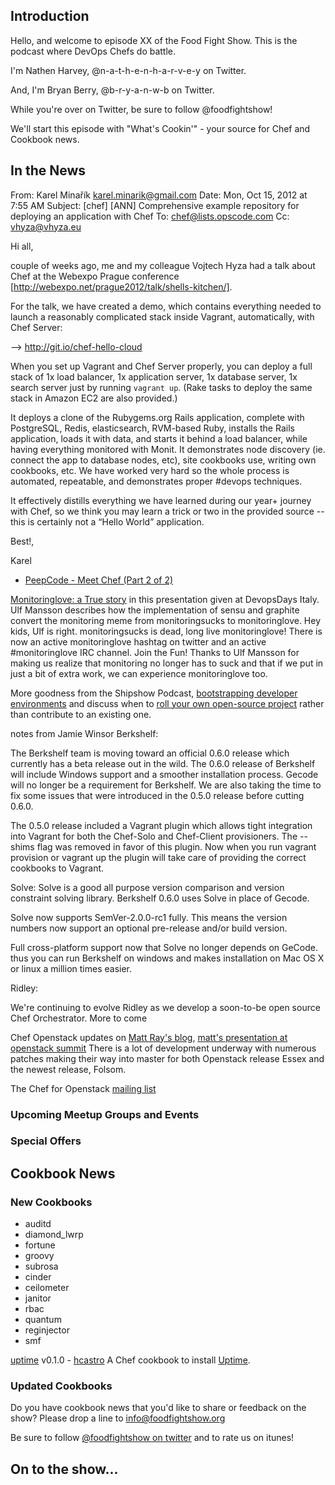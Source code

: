Introduction
------------

Hello, and welcome to episode XX of the Food Fight Show.  This is the podcast where DevOps Chefs do battle.

I'm Nathen Harvey, @n-a-t-h-e-n-h-a-r-v-e-y on Twitter.

And, I'm Bryan Berry, @b-r-y-a-n-w-b on Twitter.

While you're over on Twitter, be sure to follow @foodfightshow!

We'll start this episode with "What's Cookin'" - your source for Chef and Cookbook news.

In the News<a name="news"></a>
-----------
From: Karel Minařík <karel.minarik@gmail.com>
Date: Mon, Oct 15, 2012 at 7:55 AM
Subject: [chef] [ANN] Comprehensive example repository for deploying an application with Chef
To: chef@lists.opscode.com
Cc: vhyza@vhyza.eu


Hi all,

couple of weeks ago, me and my colleague Vojtech Hyza had a talk about
Chef at the Webexpo Prague conference
[http://webexpo.net/prague2012/talk/shells-kitchen/].

For the talk, we have created a demo, which contains everything needed
to launch a reasonably complicated stack inside Vagrant,
automatically, with Chef Server:

--> http://git.io/chef-hello-cloud

When you set up Vagrant and Chef Server properly, you can deploy a
full stack of 1x load balancer, 1x application server, 1x database
server, 1x search server just by running `vagrant up`. (Rake tasks to
deploy the same stack in Amazon EC2 are also provided.)

It deploys a clone of the Rubygems.org Rails application, complete
with PostgreSQL, Redis, elasticsearch, RVM-based Ruby, installs the
Rails application, loads it with data, and starts it behind a load
balancer, while having everything monitored with Monit. It
demonstrates node discovery (ie. connect the app to database nodes,
etc), site cookbooks use, writing own cookbooks, etc. We have worked
very hard so the whole process is automated, repeatable, and
demonstrates proper #devops techniques.

It effectively distills everything we have learned during our year+
journey with Chef, so we think you may learn a trick or two in the
provided source -- this is certainly not a “Hello World” application.

Best!,

Karel

* [PeepCode - Meet Chef (Part 2 of 2)](https://peepcode.com/products/chef-ii)

[Monitoringlove: a True story](http://imansson.wordpress.com/2012/10/11/monitoringlove-a-true-story/) in this presentation
given at DevopsDays Italy. Ulf Mansson describes how the implementation of sensu and graphite convert the monitoring meme
from monitoringsucks to monitoringlove. Hey kids, Ulf is right. monitoringsucks is dead, long live monitoringlove! There
is now an active monitoringlove hashtag on twitter and an active #monitoringlove IRC channel. Join the Fun! Thanks
to Ulf Mansson for making us realize that monitoring no longer has to suck and that if we put in just a bit of extra work,
we can experience monitoringlove too.

More goodness from the Shipshow Podcast, [bootstrapping developer environments](http://theshipshow.com/2012/10/bootstrapping-your-developer-environments/)
and discuss when to [roll your own open-source project](http://theshipshow.com/2012/10/rolling-your-own/) rather than 
contribute to an existing one.

notes from Jamie Winsor
Berkshelf:

The Berkshelf team is moving toward an official 0.6.0 release which currently has a beta release out in the wild. 
The 0.6.0 release of Berkshelf will include Windows support and a smoother installation process. Gecode will no 
longer be a requirement for Berkshelf. We are also taking the time to fix some issues that were introduced in the 
0.5.0 release before cutting 0.6.0.

The 0.5.0 release included a Vagrant plugin which allows tight integration into Vagrant for both the Chef-Solo and 
Chef-Client provisioners. The --shims flag was removed in favor of this plugin. Now when you run vagrant provision 
or vagrant up the plugin will take care of providing the correct cookbooks to Vagrant.

Solve: Solve is a good all purpose version comparison and version constraint solving library. 
Berkshelf 0.6.0 uses Solve in place of Gecode. 

Solve now supports SemVer-2.0.0-rc1 fully. This means the version numbers now support an optional pre-release 
and/or build version.

Full cross-platform support now that Solve no longer depends on GeCode. thus you can run Berkshelf on windows and makes
installation on Mac OS X or linux a million times easier.

Ridley:

We're continuing to evolve Ridley as we develop a soon-to-be open source Chef Orchestrator. More to come

Chef Openstack updates on [Matt Ray's blog](http://leastresistance.wordpress.com/2012/10/23/chef-for-openstack-status-1022/), [matt's presentation at openstack summit](http://www.slideshare.net/mattray/chef-for-openstack-openstack-fall-2012-summit)
There is a lot of development underway with numerous patches making their way into master for both Openstack release Essex and the newest release, Folsom.

The Chef for Openstack [mailing list](http://groups.google.com/group/opscode-chef-openstack)

### Upcoming Meetup Groups and Events

###  Special Offers


Cookbook News<a name="cookbooks"></a>
-------------
### New Cookbooks

* auditd
* diamond_lwrp
* fortune
* groovy
* subrosa
* cinder
* ceilometer 
* janitor
* rbac 
* quantum
* reginjector
* smf

[uptime](https://github.com/hectcastro/chef-uptime/) v0.1.0 - [hcastro](https://github.com/hectcastro) A Chef cookbook to install [Uptime](http://fzaninotto.github.com/uptime/).

### Updated Cookbooks

Do you have cookbook news that you'd like to share or feedback on the show?  Please drop a line to info@foodfightshow.org

Be sure to follow [@foodfightshow on twitter](http://twitter.com/foodfightshow) and to rate us on itunes!

On to the show...
----------------
